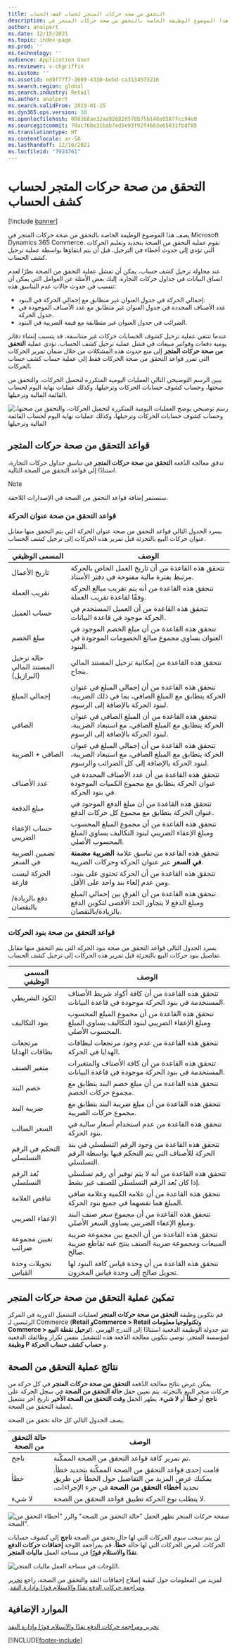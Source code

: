 ```yaml
---
title: التحقق من صحة حركات المتجر لحساب كشف الحساب
description: يصف هذا الموضوع الوظيفة الخاصة بالتحقق من صحة حركات المتجر في Microsoft Dynamics 365 Commerce.
author: analpert
ms.date: 12/15/2021
ms.topic: index-page
ms.prod: ''
ms.technology: ''
audience: Application User
ms.reviewer: v-chgriffin
ms.custom: ''
ms.assetid: ed0f77f7-3609-4330-bebd-ca3134575216
ms.search.region: global
ms.search.industry: Retail
ms.author: analpert
ms.search.validFrom: 2019-01-15
ms.dyn365.ops.version: 10
ms.openlocfilehash: 008368ae32aa92682d578b75b148e0587fcc94e0
ms.sourcegitcommit: 70ac76be31bab7ed5e93f92f4683e65031fbdf85
ms.translationtype: HT
ms.contentlocale: ar-SA
ms.lasthandoff: 12/16/2021
ms.locfileid: "7924761"
---
```

# <a name="validate-store-transactions-for-statement-calculation"></a>التحقق من صحة حركات المتجر لحساب كشف الحساب

[!include [banner](includes/banner.md)]

يصف هذا الموضوع الوظيفة الخاصة بالتحقق من صحة حركات المتجر في Microsoft Dynamics 365 Commerce. تقوم عملية التحقق من الصحة بتحديد وتعليم الحركات التي تؤدي إلى حدوث أخطاء في الترحيل، قبل أن يتم انتقاؤها بواسطة عملية ترحيل كشف الحساب.

عند محاولة ترحيل كشف حساب، يمكن أن تفشل عملية التحقق من الصحة نظرًا لعدم اتساق البيانات في جداول حركات التجارة. إليك بعض الأمثلة عن العوامل التي يمكن أن تتسبب في حدوث حالات عدم التناسق هذه:

- إجمالي الحركة في جدول العنوان غير متطابق مع إجمالي الحركة في البنود.
- عدد الأصناف المحددة في جدول العنوان غير متطابق مع عدد الأصناف الموجودة في جدول الحركة.
- الضرائب في جدول العنوان غير متطابقة مع قيمة الضريبة في البنود. 

عندما تنتقي عملية ترحيل كشوف الحسابات حركات غير متناسقة، قد يتسبب إنشاء دفاتر يومية دفعات وفواتير مبيعات في فشل عملية ترحيل كشف الحساب. تؤدي عملية **التحقق من صحة حركات المتجر** إلى منع حدوث هذه المشكلات من خلال ضمان تمرير الحركات التي تمرر قواعد التحقق من صحة الحركات فقط إلى عملية حساب كشف حساب الحركات.

يبين الرسم التوضيحي التالي العمليات اليومية المتكررة لتحميل الحركات، والتحقق من صحتها، وحساب كشوف حسابات الحركات وترحيلها، وكذلك عمليات نهاية اليوم لحساب القائمة المالية وترحيلها.

![رسم توضيحي يوضح العمليات اليومية المتكررة لتحميل الحركات، والتحقق من صحتها، وحساب كشوف حسابات الحركات وترحيلها، وكذلك عمليات نهاية اليوم لحساب القائمة المالية وترحيلها](./media/valid-checker-statement-posting-flow.png)

## <a name="store-transaction-validation-rules"></a>قواعد التحقق من صحة حركات المتجر

تدقق معالجة الدُفعة **التحقق من صحة حركات المتجر** في تناسق جداول حركات التجارة، استنادًا إلى قواعد التحقق من الصحة التالية.

> [!NOTE]
> ستستمر إضافة قواعد التحقق من الصحة في الإصدارات اللاحقة.

### <a name="transaction-header-validation-rules"></a>قواعد التحقق من صحة عنوان الحركة

يسرد الجدول التالي قواعد التحقق من صحة عنوان الحركة التي يتم التحقق منها مقابل عنوان حركات البيع بالتجزئة قبل تمرير هذه الحركات إلى ترحيل كشف الحساب.

| المسمى الوظيفي | ‏‏الوصف‬ |
|-------|-------------|
| تاريخ الأعمال | تتحقق هذه القاعدة من أن تاريخ العمل الخاص بالحركة مرتبط بفترة مالية مفتوحة في دفتر الأستاذ. |
| تقريب العملة | تتحقق هذه القاعدة من أنه يتم تقريب مبالغ الحركة وفقًا لقاعدة تقريب العملة. |
| حساب العميل | تتحقق هذه القاعدة من أن العميل المستخدم في الحركة موجود في قاعدة البيانات. |
| مبلغ الخصم | تتحقق هذه القاعدة من أن مبلغ الخصم الموجود في العنوان يساوي مجموع مبالغ الخصومات الموجودة في البنود. |
| حالة ترحيل المستند المالي (البرازيل) | تتحقق هذه القاعدة من إمكانية ترحيل المستند المالي بنجاح. |
| إجمالي المبلغ | تتحقق هذه القاعدة من أن إجمالي المبلغ في عنوان الحركة يتطابق مع المبلغ الصافي، بما في ذلك الضريبة، لبنود الحركة بالإضافة إلى الرسوم. |
| الصافي | تتحقق هذه القاعدة من أن المبلغ الصافي في عنوان الحركة يتطابق مع المبلغ الصافي، مع استبعاد الضريبة، لبنود الحركة بالإضافة إلى الرسوم. |
| الصافي + الضريبة | تتحقق هذه القاعدة من أن إجمالي المبلغ في عنوان الحركة يتطابق مع المبلغ الصافي، مع استبعاد الضريبة، لبنود الحركة بالإضافة إلى كل الضرائب والرسوم. |
| عدد الأصناف | تتحقق هذه القاعدة من أن عدد الأصناف المحددة في عنوان الحركة يتطابق مع مجموع الكميات الموجودة في بنود الحركة. |
| مبلغ الدفعة | تتحقق هذه القاعدة من أن مبلغ الدفع الموجود في عنوان الحركة يتطابق مع مجموع كل حركات الدفع. |
| حساب الإعفاء الضريبي | تتحقق هذه القاعدة من أن مجموع المبلغ المحسوب ومبلغ الإعفاء الضريبي لبنود التكاليف يساوي المبلغ المحسوب الأصلي. |
| تضمين الضريبة في السعر | تتحقق هذه القاعدة من تناسق علامة **الضريبة مضمنة في السعر** عبر عنوان الحركة وحركات الضريبة. |
| الحركة ليست فارغة | تتحقق هذه القاعدة من أن الحركة تحتوي على بنود، ومن عدم إلغاء بند واحد على الأقل. |
| دفع بالزيادة/بالنقصان‬‬‏‫ | تتحقق هذه القاعدة من أن الفرق بين إجمالي المبلغ ومبلغ الدفع لا يتجاوز الحد الأقصى لتكوين الدفع بالزيادة/بالنقصان. |

### <a name="transaction-line-validation-rules"></a>قواعد التحقق من صحة بنود الحركات

يسرد الجدول التالي قواعد التحقق من صحة بنود الحركة التي يتم التحقق منها مقابل تفاصيل بنود حركات البيع بالتجزئة قبل تمرير هذه الحركات إلى ترحيل كشف الحساب.

| المسمى الوظيفي | ‏‏الوصف‬ |
|-------|-------------|
| الكود الشريطي | تتحقق هذه القاعدة من أن كافة أكواد شريط الأصناف المستخدمة في بنود الحركة موجودة في قاعدة البيانات. |
| بنود التكاليف | تتحقق هذه القاعدة من أن مجموع المبلغ المحسوب ومبلغ الإعفاء الضريبي لبنود التكاليف يساوي المبلغ المحسوب الأصلي. |
| مرتجعات بطاقات الهدايا | تتحقق هذه القاعدة من عدم وجود مرتجعات لبطاقات الهدايا في الحركة. |
| متغير الصنف | تتحقق هذه القاعدة من أن كافة الأصناف والمتغيرات المستخدمة في بنود الحركة موجودة في قاعدة البيانات. |
| خصم البند | تتحقق هذه القاعدة من أن مبلغ خصم البند يتطابق مع مجموع حركات الخصم. |
| ضريبة البند | تتحقق هذه القاعدة من أن مبلغ ضريبة البند يتطابق مع مجموع حركات الضريبة. |
| السعر السالب | تتحقق هذه القاعدة من عدم استخدام أسعار سالبة في بنود الحركة. |
| التحكم في الرقم التسلسلي | تتحقق هذه القاعدة من وجود الرقم التسلسلي في بند الحركة للأصناف التي يتم التحكم فيها بواسطة الرقم التسلسلي. |
| بُعد الرقم التسلسلي | تتحقق هذه القاعدة من أنه لا يتم توفير أي رقم تسلسلي إذا كان بُعد الرقم التسلسلي للصنف غير نشط. |
| تناقض العلامة | تتحقق هذه القاعدة من أن علامة الكمية وعلامة صافي المبلغ هما نفسهما في جميع بنود الحركة. |
| الإعفاء الضريبي | تتحقق هذه القاعدة من أن مجموع سعر صنف البند ومبلغ الإعفاء الضريبي يساوي السعر الأصلي. |
| تعيين مجموعة ضرائب | تتحقق هذه القاعدة من أن الجمع بين مجموعة ضريبة المبيعات ومجموعة ضريبة الصنف ينتج عنه تقاطع ضريبة صالح. |
| تحويلات وحدة القياس | تتحقق هذه القاعدة من أن وحدة قياس كافة البنود لها تحويل صالح إلى وحدة قياس المخزون. |

## <a name="enable-the-store-transaction-validation-process"></a>تمكين عملية التحقق من صحة حركات المتجر

قم بتكوين وظيفة **التحقق من صحة حركات المتجر** لعمليات التشغيل الدورية في المركز الرئيسي لـ Commerce (**Retail وCommerce \> Retail وتكنولوجيا معلومات Commerce \> ترحيل نقطة البيع**). تتم جدولة الوظيفة الدفعية استنادًا إلى التدرج الهرمي لمؤسسة المتجر. نوصي بتكوين معالجة الدُفعة هذه للتشغيل بنفس تكرار وظائفك الدفعية **وظيفة P** و **حساب كشف حساب الحركة**.

## <a name="results-of-the-validation-process"></a>نتائج عملية التحقق من الصحة

يمكن عرض نتائج معالجة الدُفعة **التحقق من صحة حركات المتجر** في كل حركة من حركات متجر البيع بالتجزئة. يتم تعيين حقل **حالة التحقق من الصحة** في سجل الحركة على **ناجح** أو **خطأ** أو **لا شيء**. يظهر الحقل **وقت التحقق من الصحة الأخير** تاريخ آخر تشغيل لعملية التحقق من الصحة.

يصف الجدول التالي كل حالة تحقق من الصحة.

| حالة التحقق من الصحة | ‏‏الوصف‬ |
|-------------------|-------------|
| ناجح | تم تمرير كافة قواعد التحقق من الصحة الممكّنة. |
| ‏‏خطأ | قامت إحدى قواعد التحقق من الصحة الممكّنة بتحديد خطأ. يمكنك عرض المزيد من التفاصيل حول الخطأ عن طريق تحديد **أخطاء التحقق من الصحة‬‏‫** في جزء الإجراءات. |
| ‏‫لا شيء‬ | لا يتطلب نوع الحركة تطبيق قواعد التحقق من الصحة. |

![صفحة حركات المتجر تظهر الحقل "حالة التحقق من الصحة" والزر "أخطاء التحقق من الصحة".](./media/valid-checker-validation-status-errors.png)

لن يتم سحب سوى الحركات التي لها حال تحقق من الصحة **ناجح** إلى كشوف حسابات الحركات. لعرض الحركات التي لها حالة **خطأ**، قم بمراجعة اللوحة **إخفاقات حركات الدفع نقدًا والاستلام فورًا** في مساحة العمل **ماليات المتجر**.

![اللوحات في مساحة العمل ماليات المتجر.](./media/valid-checker-cash-carry-validation-failures.png)

لمزيد من المعلومات حول كيفية إصلاح إخفاقات النقد والتحقق من الصحة، راجع [تحرير ومراجعة حركات الدفع نقدًا والاستلام فورًا وإدارة النقد‬‏‫](edit-cash-trans.md).

## <a name="additional-resources"></a>الموارد الإضافية

[تحرير ومراجعة حركات الدفع نقدًا والاستلام فورًا وإدارة النقد](edit-cash-trans.md)

[!INCLUDE[footer-include](../includes/footer-banner.md)]

